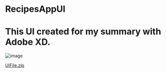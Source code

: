# RecipesAppUI
# This UI created for my summary with Adobe XD.


![image](https://user-images.githubusercontent.com/34437200/33827387-3eac1992-de79-11e7-9875-4ee7272e5724.png)

[UIFile.zip](https://github.com/TheAllMetal/RecipesAppUI/files/1547481/UIFile.zip)

